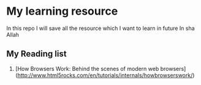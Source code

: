 # My learning resource
In this repo I will save all the resource which I want to learn in future In sha Allah

## My Reading list
1. [How Browsers Work: Behind the scenes of modern web browsers] (http://www.html5rocks.com/en/tutorials/internals/howbrowserswork/)  
